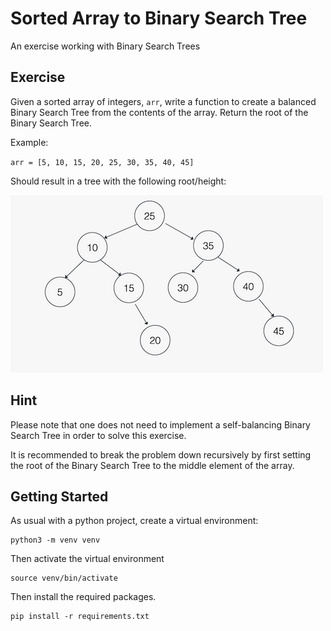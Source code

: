 # Sorted Array to Binary Search Tree
An exercise working with Binary Search Trees

## Exercise
Given a sorted array of integers, `arr`, write a function to create a balanced Binary Search Tree from the contents of the array. Return the root of the  Binary Search Tree.

Example:

`arr = [5, 10, 15, 20, 25, 30, 35, 40, 45]`

Should result in a tree with the following root/height:

![Balanced Binary Search Tree](images/balanced_bst.png)


## Hint

Please note that one does not need to implement a self-balancing Binary Search Tree in order to solve this exercise. 

It is recommended to break the problem down recursively by first setting the root of the Binary Search Tree to the middle element of the array.

## Getting Started

As usual with a python project, create a virtual environment:

```
python3 -m venv venv
```

Then activate the virtual environment

```
source venv/bin/activate
```

Then install the required packages.

```
pip install -r requirements.txt
```
